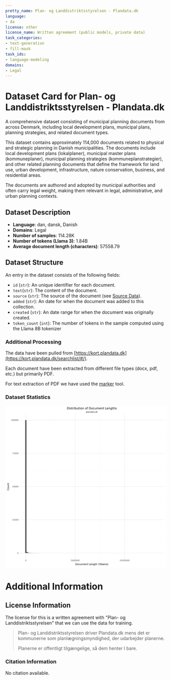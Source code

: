 ```yaml
---
pretty_name: Plan- og Landdistriktsstyrelsen - Plandata.dk
language:
- da
license: other
license_name: Written agreement (public models, private data)
task_categories:
- text-generation
- fill-mask
task_ids:
- language-modeling
domains:
- Legal
---
```


# Dataset Card for Plan- og Landdistriktsstyrelsen - Plandata.dk

<!-- START-SHORT DESCRIPTION -->
A comprehensive dataset consisting of municipal planning documents from across Denmark, including local development plans, municipal plans, planning strategies, and related document types.
<!-- END-SHORT DESCRIPTION -->

This dataset contains approximately 114,000 documents related to physical and strategic planning in Danish municipalities. The documents include local development plans (lokalplaner), municipal master plans (kommuneplaner), municipal planning strategies (kommuneplanstrategier), and other related planning documents that define the framework for land use, urban development, infrastructure, nature conservation, business, and residential areas.

The documents are authored and adopted by municipal authorities and often carry legal weight, making them relevant in legal, administrative, and urban planning contexts.




## Dataset Description

<!-- START-DESC-STATS -->
- **Language**: dan, dansk, Danish
- **Domains**: Legal
- **Number of samples**: 114.28K
- **Number of tokens (Llama 3)**: 1.84B
- **Average document length (characters)**: 57558.79
<!-- END-DESC-STATS -->


## Dataset Structure
An entry in the dataset consists of the following fields:

- `id` (`str`): An unique identifier for each document.
- `text`(`str`): The content of the document.
- `source` (`str`): The source of the document (see [Source Data](#source-data)).
- `added` (`str`): An date for when the document was added to this collection.
- `created` (`str`): An date range for when the document was originally created.
- `token_count` (`int`): The number of tokens in the sample computed using the Llama 8B tokenizer


### Additional Processing

The data have been pulled from [https://kort.plandata.dk](https://kort.plandata.dk/searchlist/#/). 

Each document have been extracted from different file types (docx, pdf, etc.) but primarily PDF.

For text extraction of PDF we have used the [marker](https://github.com/datalab-to/marker) tool. 


### Dataset Statistics

<!-- START-DATASET PLOTS -->
<p align="center">
<img src="./images/dist_document_length.png" width="600" style="margin-right: 10px;" />
</p>
<!-- END-DATASET PLOTS -->


# Additional Information

## License Information
The license for this is a written agreement with "Plan- og Landdistriktsstyrelsen" that we can use the data for training.

> Plan- og Landdistriktsstyrelsen driver Plandata.dk mens det er kommunerne som planlægningsmyndighed, der udarbejder planerne.
>
> Planerne er offentligt tilgængelige, så dem henter I bare.

### Citation Information

No citation available.
